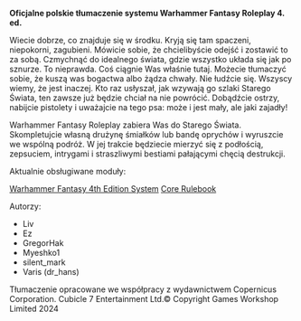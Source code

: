 **Oficjalne polskie tłumaczenie systemu Warhammer Fantasy Roleplay 4. ed.**

Wiecie dobrze, co znajduje się w środku. Kryją się tam spaczeni, niepokorni, zagubieni. Mówicie sobie, że chcielibyście odejść i zostawić to za sobą. Czmychnąć do idealnego świata, gdzie wszystko układa się jak po sznurze. To nieprawda. Coś ciągnie Was właśnie tutaj. Możecie tłumaczyć sobie, że kuszą was bogactwa albo żądza chwały. Nie łudźcie się. Wszyscy wiemy, że jest inaczej. Kto raz usłyszał, jak wzywają go szlaki Starego Świata, ten zawsze już będzie chciał na nie powrócić. Dobądźcie ostrzy, nabijcie pistolety i uważajcie na tego psa: może i jest mały, ale jaki zajadły!

Warhammer Fantasy Roleplay zabiera Was do Starego Świata. Skompletujcie własną drużynę śmiałków lub bandę oprychów i wyruszcie we wspólną podróż. W jej trakcie będziecie mierzyć się z podłością, zepsuciem, intrygami i straszliwymi bestiami pałającymi chęcią destrukcji.

Aktualnie obsługiwane moduły:

[Warhammer Fantasy 4th Edition System](https://foundryvtt.com/packages/wfrp4e)
[Core Rulebook](https://foundryvtt.com/packages/wfrp4e-core/)

Autorzy:
- Liv
- Ez
- GregorHak
- Myeshko1
- silent_mark
- Varis (dr_hans)

Tłumaczenie opracowane we współpracy z wydawnictwem Copernicus Corporation.
Cubicle 7 Entertainment Ltd.© Copyright Games Workshop Limited 2024

